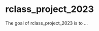 
# rclass_project_2023

<!-- badges: start -->
<!-- badges: end -->

The goal of rclass_project_2023 is to ...

